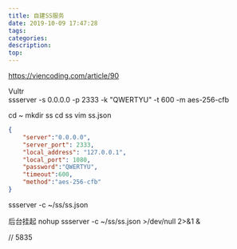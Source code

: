 ```yaml
---
title: 自建SS服务
date: 2019-10-09 17:47:28
tags:
categories:
description:
top:
---
```


https://viencoding.com/article/90  

Vultr  
ssserver -s 0.0.0.0 -p 2333 -k "QWERTYU" -t 600 -m aes-256-cfb

cd ~
mkdir ss
cd ss
vim ss.json

```json
{
    "server":"0.0.0.0",
    "server_port": 2333,
    "local_address": "127.0.0.1",
    "local_port": 1080,
    "password":"QWERTYU",
    "timeout":600,
    "method":"aes-256-cfb"
}
```

ssserver -c ~/ss/ss.json


后台挂起
nohup ssserver -c ~/ss/ss.json >/dev/null 2>&1 &



// 5835
